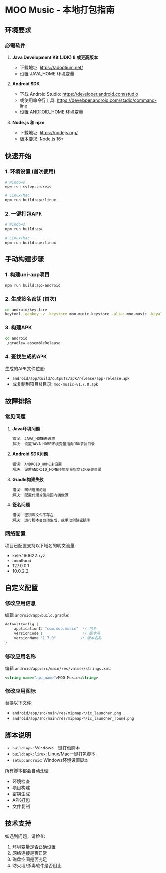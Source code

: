 # MOO Music - 本地打包指南

## 环境要求

### 必需软件
1. **Java Development Kit (JDK) 8 或更高版本**
   - 下载地址: https://adoptium.net/
   - 设置 JAVA_HOME 环境变量

2. **Android SDK**
   - 下载 Android Studio: https://developer.android.com/studio
   - 或使用命令行工具: https://developer.android.com/studio/command-line
   - 设置 ANDROID_HOME 环境变量

3. **Node.js 和 npm**
   - 下载地址: https://nodejs.org/
   - 版本要求: Node.js 16+ 

## 快速开始

### 1. 环境设置 (首次使用)
```bash
# Windows
npm run setup:android

# Linux/Mac
npm run build:apk:linux
```

### 2. 一键打包APK
```bash
# Windows
npm run build:apk

# Linux/Mac  
npm run build:apk:linux
```

## 手动构建步骤

### 1. 构建uni-app项目
```bash
npm run build:app-android
```

### 2. 生成签名密钥 (首次)
```bash
cd android/keystore
keytool -genkey -v -keystore moo-music.keystore -alias moo-music -keyalg RSA -keysize 2048 -validity 10000
```

### 3. 构建APK
```bash
cd android
./gradlew assembleRelease
```

### 4. 查找生成的APK
生成的APK文件位置:
- `android/app/build/outputs/apk/release/app-release.apk`
- 或复制到项目根目录: `moo-music-v1.7.0.apk`

## 故障排除

### 常见问题

1. **Java环境问题**
   ```
   错误: JAVA_HOME未设置
   解决: 设置JAVA_HOME环境变量指向JDK安装目录
   ```

2. **Android SDK问题**
   ```
   错误: ANDROID_HOME未设置
   解决: 设置ANDROID_HOME环境变量指向SDK安装目录
   ```

3. **Gradle构建失败**
   ```
   错误: 网络连接问题
   解决: 配置代理或使用国内镜像源
   ```

4. **签名问题**
   ```
   错误: 密钥库文件不存在
   解决: 运行脚本会自动生成，或手动创建密钥库
   ```

### 网络配置
项目已配置支持以下域名的明文流量:
- kele.160622.xyz
- localhost
- 127.0.0.1
- 10.0.2.2

## 自定义配置

### 修改应用信息
编辑 `android/app/build.gradle`:
```gradle
defaultConfig {
    applicationId "com.moo.music"  // 包名
    versionCode 1                  // 版本号
    versionName "1.7.0"           // 版本名称
}
```

### 修改应用名称
编辑 `android/app/src/main/res/values/strings.xml`:
```xml
<string name="app_name">MOO Music</string>
```

### 修改应用图标
替换以下文件:
- `android/app/src/main/res/mipmap-*/ic_launcher.png`
- `android/app/src/main/res/mipmap-*/ic_launcher_round.png`

## 脚本说明

- `build:apk`: Windows一键打包脚本
- `build:apk:linux`: Linux/Mac一键打包脚本  
- `setup:android`: Windows环境设置脚本

所有脚本都会自动处理:
- 环境检查
- 项目构建
- 密钥生成
- APK打包
- 文件复制

## 技术支持

如遇到问题，请检查:
1. 环境变量是否正确设置
2. 网络连接是否正常
3. 磁盘空间是否充足
4. 防火墙/杀毒软件是否阻止